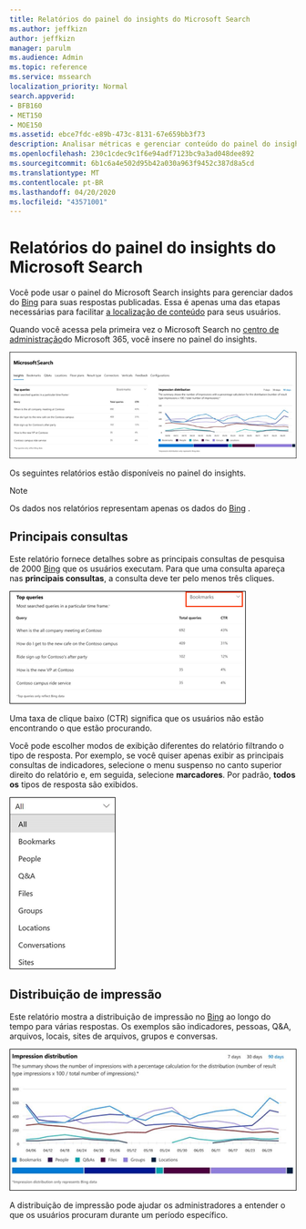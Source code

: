 ```yaml
---
title: Relatórios do painel do insights do Microsoft Search
ms.author: jeffkizn
author: jeffkizn
manager: parulm
ms.audience: Admin
ms.topic: reference
ms.service: mssearch
localization_priority: Normal
search.appverid:
- BFB160
- MET150
- MOE150
ms.assetid: ebce7fdc-e89b-473c-8131-67e659bb3f73
description: Analisar métricas e gerenciar conteúdo do painel do insights no Microsoft Search
ms.openlocfilehash: 230c1cdec9c1f6e94adf7123bc9a3ad048dee892
ms.sourcegitcommit: 6b1c6a4e502d95b42a030a963f9452c387d8a5cd
ms.translationtype: MT
ms.contentlocale: pt-BR
ms.lasthandoff: 04/20/2020
ms.locfileid: "43571001"
---
```

# <a name="microsoft-search-insights-dashboard-reports"></a>Relatórios do painel do insights do Microsoft Search

Você pode usar o painel do Microsoft Search insights para gerenciar dados do [Bing](https://Bing.com) para suas respostas publicadas. Essa é apenas uma das etapas necessárias para facilitar [a localização de conteúdo](make-content-easy-to-find.md) para seus usuários.

Quando você acessa pela primeira vez o Microsoft Search no [centro de administração](https://admin.microsoft.com)do Microsoft 365, você insere no painel do insights.

![Insights-Dashboard. png](media/Insights-dashboard.png)

Os seguintes relatórios estão disponíveis no painel do insights.

> [!NOTE]
> Os dados nos relatórios representam apenas os dados do [Bing](https://Bing.com) .

## <a name="top-queries"></a>Principais consultas

Este relatório fornece detalhes sobre as principais consultas de pesquisa de 2000 [Bing](https://Bing.com) que os usuários executam. Para que uma consulta apareça nas **principais consultas**, a consulta deve ter pelo menos três cliques.

![Relatório de principais consultas com cabeçalhos de tabela: consulta, total de consultas e taxa de cliques.](media/Insights-topqueries.png)

Uma taxa de clique baixo (CTR) significa que os usuários não estão encontrando o que estão procurando.

Você pode escolher modos de exibição diferentes do relatório filtrando o tipo de resposta. Por exemplo, se você quiser apenas exibir as principais consultas de indicadores, selecione o menu suspenso no canto superior direito do relatório e, em seguida, selecione **marcadores**. Por padrão, **todos os** tipos de resposta são exibidos.

![Filtrar o relatório de principais consultas por indicadores, pessoas, Q&A, arquivos, grupos, locais, conversas e sites](media/Insights-topqueries-dropdown.png)

## <a name="impression-distribution"></a>Distribuição de impressão

Este relatório mostra a distribuição de impressão no [Bing](https://Bing.com) ao longo do tempo para várias respostas. Os exemplos são indicadores, pessoas, Q&A, arquivos, locais, sites de arquivos, grupos e conversas.

![Relatórios de impressões com 90 dias selecionados como o período de tempo.](media/Insights-impressions.png)

A distribuição de impressão pode ajudar os administradores a entender o que os usuários procuram durante um período específico.
